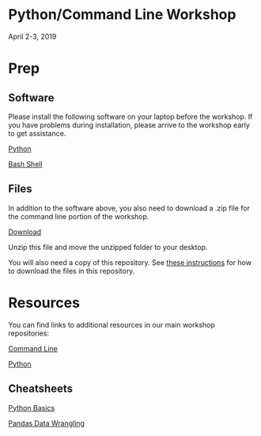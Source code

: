 # Python/Command Line Workshop

April 2-3, 2019

# Prep

## Software

Please install the following software on your laptop before the workshop.  If you have problems during installation, please arrive to the workshop early to get assistance.

[Python](https://workshops.rcs.northwestern.edu/install/python/)

[Bash Shell](https://workshops.rcs.northwestern.edu/install/bash/)

## Files

In addition to the software above, you also need to download a .zip file for the command line portion of the workshop.  

[Download](https://github.com/nuitrcs/commandlineworkshop/blob/master/shell-novice-data.zip?raw=true)

Unzip this file and move the unzipped folder to your desktop.

You will also need a copy of this repository.  See [these instructions](https://sites.northwestern.edu/summerworkshops/resources/downloading-from-github/) for how to download the files in this repository.



# Resources

You can find links to additional resources in our main workshop repositories:

[Command Line](https://github.com/nuitrcs/commandlineworkshop)

[Python](https://github.com/nuitrcs/pythonworkshops/blob/master/resources.md)


## Cheatsheets

[Python Basics](http://sixthresearcher.com/wp-content/uploads/2016/12/Python3_reference_cheat_sheet.pdf)

[Pandas Data Wrangling](https://github.com/pandas-dev/pandas/raw/master/doc/cheatsheet/Pandas_Cheat_Sheet.pdf)